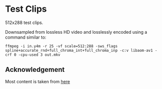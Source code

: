 Test Clips
==========

512x288 test clips.

Downsampled from lossless HD video and losslessly encoded using a command similar to:

```
ffmpeg -i in.y4m -r 25 -vf scale=512:288 -sws_flags spline+accurate_rnd+full_chroma_int+full_chroma_inp -c:v libaom-av1 -crf 0 -cpu-used 3 out.mkv
```

Acknowledgement
---------------

Most content is taken from [here](https://media.xiph.org/video/derf/)
